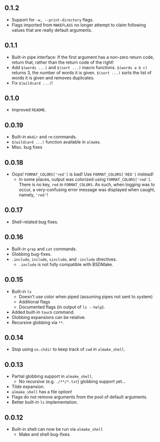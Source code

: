 
## 0.1.2
 * Support for `-w, --print-directory` flags.
 * Flags imported from `MAKEFLAGS` no longer attempt to claim following values that are really default arguments.

## 0.1.1
 * Built-in pipe interface: If the first argument has a non-zero return code, return that, rather than the return code of the right!
 * Add `$(words ...)` and `$(sort ...)` macro functions. `$(words a b c)` returns 3, the number of words it is given. `$(sort ...)` sorts the list of words it is given and removes duplicates.
 * Fix `$(wildcard ...)`!

## 0.1.0
 * Improved `README`.

## 0.0.19
 * Built-in `mkdir` and `rm` commands.
 * `$(wildcard ...)` function available in `almake`.
 * Misc. bug fixes 

## 0.0.18
 * Oops! `FORMAT_COLORS['red']` is bad! Use `FORMAT_COLORS['RED']` instead!
    * In some places, output was colorized using `FORMAT_COLORS['red']`. There is no key, `red` in `FORMAT_COLORS`. As such, when logging was to occur, a very-confusing error message was displayed when caught, namely, `'red'`!

## 0.0.17
 * Shell-related bug fixes.

## 0.0.16
 * Built-in `grep` and `cat` commands.
 * Globbing bug-fixes.
 * `.include`, `include`, `sinclude`, and `-include` directives.
    * `.include` is not fully compatible with BSDMake.

## 0.0.15
 * Built-in `ls`
    * Doesn't use color when piped (assuming pipes not sent to system)
    * Additional flags
    * Documented flags (in output of `ls --help`).
 * Added built-in `touch` command.
 * Globbing expansions can be relative.
 * Recursive globbing via `**`.

## 0.0.14
 * Stop using `os.chdir` to keep track of `cwd` in `almake_shell`.

## 0.0.13
 * Partial globbing support in `almake_shell`.
    * No recursive (e.g. `./**/*.txt`) globbing support yet...
 * Tilde expansion.
 * `almake_shell` has a file option!
 * Flags do not remove arguments from the pool of default arguments.
 * Better built-in `ls` implementation.

## 0.0.12
 * Built-in shell can now be run via `almake_shell`
    * Make and shell bug-fixes.
